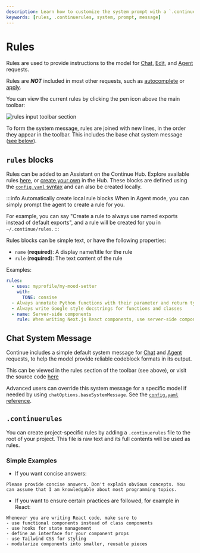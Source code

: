 ```yaml
---
description: Learn how to customize the system prompt with a `.continuerules` file
keywords: [rules, .continuerules, system, prompt, message]
---
```


# Rules

Rules are used to provide instructions to the model for [Chat](../../chat/how-to-use-it.md), [Edit](../../edit/how-to-use-it.md), and [Agent](../../agent/how-to-use-it.md) requests.

Rules are **_NOT_** included in most other requests, such as [autocomplete](./autocomplete.mdx) or [apply](../model-roles/apply.mdx).

You can view the current rules by clicking the pen icon above the main toolbar:

![rules input toolbar section](/img/notch-rules.png)

To form the system message, rules are joined with new lines, in the order they appear in the toolbar. This includes the base chat system message ([see below](#chat-system-message)).

## `rules` blocks

Rules can be added to an Assistant on the Continue Hub. Explore available rules [here](https://hub.continue.dev/explore/rules), or [create your own](https://hub.continue.dev/new?type=block&blockType=rules) in the Hub. These blocks are defined using the [`config.yaml` syntax](../../reference.md#rules) and can also be created locally.

:::info Automatically create local rule blocks
When in Agent mode, you can simply prompt the agent to create a rule for you.

For example, you can say "Create a rule to always use named exports instead of default exports", and a rule will be created for you in `~/.continue/rules`.
:::

Rules blocks can be simple text, or have the following properties:

- `name` (**required**): A display name/title for the rule
- `rule` (**required**): The text content of the rule

Examples:

```yaml title="config.yaml"
rules:
  - uses: myprofile/my-mood-setter
    with:
      TONE: consise
  - Always annotate Python functions with their parameter and return types
  - Always write Google style docstrings for functions and classes
  - name: Server-side components
    rule: When writing Next.js React components, use server-side components where possible instead of client components.
```

## Chat System Message

Continue includes a simple default system message for [Chat](../../chat/how-to-use-it.md) and [Agent](../../agent/how-to-use-it.md) requests, to help the model provide reliable codeblock formats in its output.

This can be viewed in the rules section of the toolbar (see above), or visit the source code [here](https://github.com/continuedev/continue/blob/main/core/llm/constructMessages.ts#L4)

Advanced users can override this system message for a specific model if needed by using `chatOptions.baseSystemMessage`. See the [`config.yaml` reference](../../reference.md#models).

## `.continuerules`

You can create project-specific rules by adding a `.continuerules` file to the root of your project. This file is raw text and its full contents will be used as rules.

### Simple Examples

- If you want concise answers:

```title=.continuerules
Please provide concise answers. Don't explain obvious concepts. You can assume that I am knowledgable about most programming topics.
```

- If you want to ensure certain practices are followed, for example in React:

```title=.continuerules
Whenever you are writing React code, make sure to
- use functional components instead of class components
- use hooks for state management
- define an interface for your component props
- use Tailwind CSS for styling
- modularize components into smaller, reusable pieces
```
